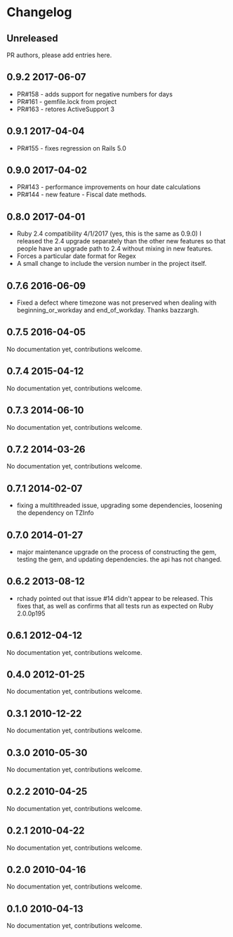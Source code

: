 # Changelog

## Unreleased

PR authors, please add entries here.

## 0.9.2 2017-06-07
- PR#158 - adds support for negative numbers for days
- PR#161 - gemfile.lock from project
- PR#163 - retores ActiveSupport 3

## 0.9.1 2017-04-04
- PR#155 - fixes regression on Rails 5.0

## 0.9.0 2017-04-02

- PR#143 - performance improvements on hour date calculations
- PR#144 - new feature - Fiscal date methods.

## 0.8.0 2017-04-01

- Ruby 2.4 compatibility 4/1/2017 (yes, this is the same as 0.9.0)
  I released the 2.4 upgrade separately than the other new features
  so that people have an upgrade path to 2.4 without mixing in new
  features.
- Forces a particular date format for Regex
- A small change to include the version number in the project itself.

## 0.7.6 2016-06-09

- Fixed a defect where timezone was not preserved when dealing with
  beginning_or_workday and end_of_workday. Thanks bazzargh.

## 0.7.5 2016-04-05

No documentation yet, contributions welcome.

## 0.7.4 2015-04-12

No documentation yet, contributions welcome.

## 0.7.3 2014-06-10

No documentation yet, contributions welcome.

## 0.7.2 2014-03-26

No documentation yet, contributions welcome.

## 0.7.1 2014-02-07

- fixing a multithreaded issue, upgrading some dependencies, loosening the 
  dependency on TZInfo

## 0.7.0 2014-01-27

- major maintenance upgrade on the process of constructing the gem, testing 
  the gem, and updating dependencies. the api has not changed.

## 0.6.2 2013-08-12

- rchady pointed out that issue #14 didn't appear to be released.  This fixes
  that, as well as confirms that all tests run as expected on Ruby 2.0.0p195

## 0.6.1 2012-04-12

No documentation yet, contributions welcome.

## 0.4.0 2012-01-25

No documentation yet, contributions welcome.

## 0.3.1 2010-12-22

No documentation yet, contributions welcome.

## 0.3.0 2010-05-30

No documentation yet, contributions welcome.

## 0.2.2 2010-04-25

No documentation yet, contributions welcome.

## 0.2.1 2010-04-22

No documentation yet, contributions welcome.

## 0.2.0 2010-04-16

No documentation yet, contributions welcome.

## 0.1.0 2010-04-13

No documentation yet, contributions welcome.
